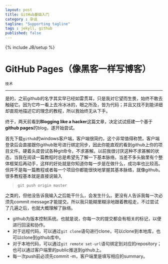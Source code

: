 ```yaml
---
layout: post
title: GitHub基础入门
category : 杂谈
tagline: "Supporting tagline"
tags : jekyll, github
published: false
---
```

{% include JB/setup %}

# GitHub Pages（像黑客一样写博客）

`技术`

---

是的，之前github的名字其实早已经如雷贯耳，只是我对它望而生畏，始终不敢去触碰它。因为它咋一看上去冷冰冰的，眼之所及，皆为代码；并且又找不到能详细却直观地描述它的理念的教程，所以我始终无从下手。

终于，两天前看到**Blogging like a hacker**这篇文章，决定试试搭建一个基于**github pages**的blog，遂开始尝试。

<!--break-->

首先下载`github`的windows客户端，客户端很简约，这个非常值得称赞。客户端登录后会直接跟你github账号进行绑定同步，因此你能直观的看到github上你的项目文件。硬着头皮尝试各种git命令，不求甚解。以前我很讨厌这种不求甚解的状态，当我在阅读一篇教程时总是希望先了解一下基本脉络，当差不多头脑里有个整体框架后再动手，这样的好处就是你知道你每一步是在做什么，成功率也比较高。但并不是每一篇教程或者每一个项目你都能很快地掌握其基本脉络，就像github。很多教程基本就是直接说输入

>```git push origin master```

之类的，但他没告诉我输入之后能干什么，会发生什么。更没有人告诉我每一次必须先commit message才能提交。所以我只能糊里糊涂地跟着教程走，不过尝试了几遍之后，也就大概理解了脉络。

* github为版本控制系统。也就是说，你每一次的提交都会有相关的标记，以便进行回滚和协作。
* 对于远程代码，可以通过```git clone```语句进行clone，可以clone到本地库，也可以clone到github库中。
* 对于本地代码，可以通过```git remote set-url```语句绑定到对应的repository；也可以通过客户端里的public推送到github上。
* 每一次push前必须先commit -m，客户端里是填写相应的summary。